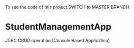 To see the code of this project SWITCH to MASTER BRANCH

# StudentManagementApp
JDBC CRUD operation (Console Based Application)
